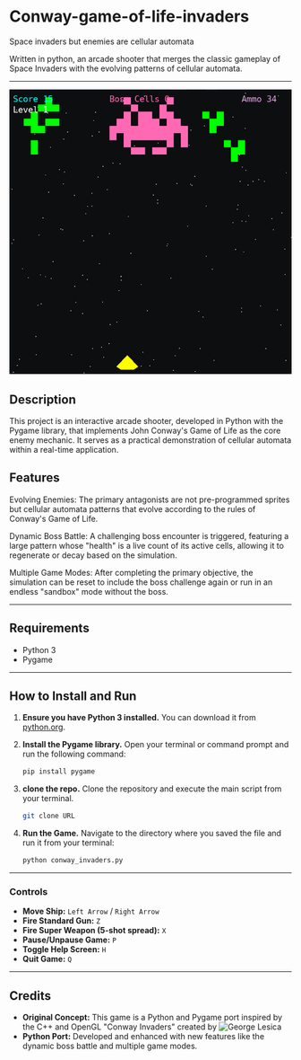 # Conway-game-of-life-invaders
Space invaders but enemies are cellular automata

Written in python, an arcade shooter that merges the classic gameplay of Space Invaders with the evolving patterns of cellular automata. 

---

![IMG](./media/image.png)

## Description

This project is an interactive arcade shooter, developed in Python with the Pygame library, that implements John Conway's Game of Life as the core enemy mechanic. It serves as a practical demonstration of cellular automata within a real-time application.

## Features

Evolving Enemies: The primary antagonists are not pre-programmed sprites but cellular automata patterns that evolve according to the rules of Conway's Game of Life.

Dynamic Boss Battle: A challenging boss encounter is triggered, featuring a large pattern whose "health" is a live count of its active cells, allowing it to regenerate or decay based on the simulation.

Multiple Game Modes: After completing the primary objective, the simulation can be reset to include the boss challenge again or run in an endless "sandbox" mode without the boss.


---

## Requirements

-   Python 3
-   Pygame

---

## How to Install and Run

1.  **Ensure you have Python 3 installed.** You can download it from [python.org](https://www.python.org/).

2.  **Install the Pygame library.** Open your terminal or command prompt and run the following command:
    ```bash
    pip install pygame
    ```

3.  **clone the repo.** Clone the repository and execute the main script from your terminal.

    ```bash
    git clone URL
    ```

4.  **Run the Game.** Navigate to the directory where you saved the file and run it from your terminal:
    ```bash
    python conway_invaders.py
    ```

---

### Controls

-   **Move Ship:** `Left Arrow` / `Right Arrow`
-   **Fire Standard Gun:** `Z`
-   **Fire Super Weapon (5-shot spread):** `X`
-   **Pause/Unpause Game:** `P`
-   **Toggle Help Screen:** `H`
-   **Quit Game:** `Q`

---

## Credits

-   **Original Concept:** This game is a Python and Pygame port inspired by the C++ and OpenGL "Conway Invaders" created by ![George Lesica](https://github.com/glesica/conway-invaders)
-   **Python Port:** Developed and enhanced with new features like the dynamic boss battle and multiple game modes.
